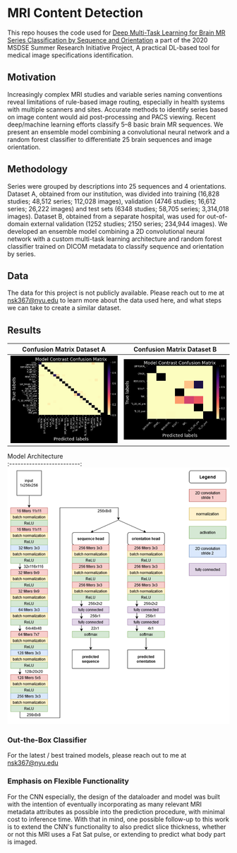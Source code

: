 # MRI Content Detection


This repo houses the code used for [Deep Multi-Task Learning for Brain MR Series Classification by Sequence and Orientation](https://link.springer.com/article/10.1007/s00234-022-03023-7) a part of the 2020 MSDSE Summer Research Initiative Project, A practical DL-based tool for medical image specifications identification. 


## Motivation 

Increasingly complex MRI studies and variable series naming conventions reveal limitations of rule-based image routing, especially in health systems with multiple scanners and sites. Accurate methods to identify series based on image content would aid post-processing and PACS viewing. Recent deep/machine learning efforts classify 5–8 basic brain MR sequences. We present an ensemble model combining a convolutional neural network and a random forest classifier to differentiate 25 brain sequences and image orientation.


## Methodology

Series were grouped by descriptions into 25 sequences and 4 orientations. Dataset A, obtained from our institution, was divided into training (16,828 studies; 48,512 series; 112,028 images), validation (4746 studies; 16,612 series; 26,222 images) and test sets (6348 studies; 58,705 series; 3,314,018 images). Dataset B, obtained from a separate hospital, was used for out-of-domain external validation (1252 studies; 2150 series; 234,944 images). We developed an ensemble model combining a 2D convolutional neural network with a custom multi-task learning architecture and random forest classifier trained on DICOM metadata to classify sequence and orientation by series.

## Data 

The data for this project is not publicly available. Please reach out to me at nsk367@nyu.edu to learn more about the data used here, and what steps we can take to create a similar dataset.  

## Results

Confusion Matrix Dataset A           |  Confusion Matrix Dataset B
:-------------------------:|:-------------------------:
![](https://github.com/nkasmanoff/mri-content-detection/blob/main/bin/model_seq_indistribution_cm.png) |  ![](https://github.com/nkasmanoff/mri-content-detection/blob/main/bin/model_seq_oodistribution_cm.png)


Model Architecture           
:-------------------------:
![](https://github.com/nkasmanoff/mri-content-detection/blob/main/bin/autolabelarchitecture.png)



### Out-the-Box Classifier

For the latest / best trained models, please reach out to me at nsk367@nyu.edu

### Emphasis on Flexible Functionality

For the CNN especially, the design of the dataloader and model was built with the intention of eventually incorporating as many relevant MRI metadata attributes as possible into the prediction procedure, with minimal cost to inference time. With that in mind, one possible follow-up to this work is to extend the CNN's functionality to also predict slice thickness, whether or not this MRI uses a Fat Sat pulse, or extending to predict what body part is imaged. 
